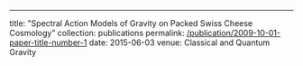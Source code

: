 ---
title: "Spectral Action Models of Gravity on Packed Swiss Cheese Cosmology"
collection: publications
permalink: [/publication/2009-10-01-paper-title-number-1](https://inspirehep.net/literature/1374611)
date: 2015-06-03
venue: Classical and Quantum Gravity
